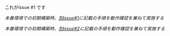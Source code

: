 これがissue #1 です

*本番環境での初期構築時、[別issue#1]に記載の手順を動作確認を兼ねて実施する*

*本番環境での初期構築時、[別issue#2]に記載の手順を動作確認を兼ねて実施する*


[別issue#1]: /../../issues/1
[別issue#2]: /issues/2
